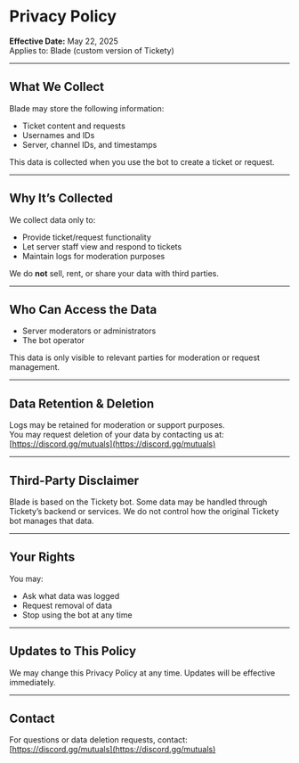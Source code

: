 # Privacy Policy

**Effective Date:** May 22, 2025  
Applies to: Blade (custom version of Tickety)

---

## What We Collect

Blade may store the following information:

- Ticket content and requests  
- Usernames and IDs  
- Server, channel IDs, and timestamps  

This data is collected when you use the bot to create a ticket or request.

---

## Why It’s Collected

We collect data only to:

- Provide ticket/request functionality  
- Let server staff view and respond to tickets  
- Maintain logs for moderation purposes  

We do **not** sell, rent, or share your data with third parties.

---

## Who Can Access the Data

- Server moderators or administrators  
- The bot operator  

This data is only visible to relevant parties for moderation or request management.

---

## Data Retention & Deletion

Logs may be retained for moderation or support purposes.  
You may request deletion of your data by contacting us at:  
[https://discord.gg/mutuals](https://discord.gg/mutuals)

---

## Third-Party Disclaimer

Blade is based on the Tickety bot. Some data may be handled through Tickety’s backend or services. We do not control how the original Tickety bot manages that data.

---

## Your Rights

You may:

- Ask what data was logged  
- Request removal of data  
- Stop using the bot at any time  

---

## Updates to This Policy

We may change this Privacy Policy at any time. Updates will be effective immediately.

---

## Contact

For questions or data deletion requests, contact:  
[https://discord.gg/mutuals](https://discord.gg/mutuals)

